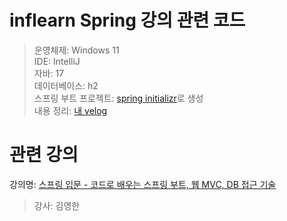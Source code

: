# inflearn Spring 강의 관련 코드 
> 운영체제: Windows 11 <br>
> IDE: IntelliJ <br>
> 자바: 17 <br>
> 데이터베이스: h2 <br>
> 스프링 부트 프로젝트: [spring initializr](https://start.spring.io/)로 생성 <br>
> 내용 정리: [내 velog](https://velog.io/@noh_level0/posts)


# 관련 강의
강의명: [스프링 입문 - 코드로 배우는 스프링 부트, 웹 MVC, DB 접근 기술](https://www.inflearn.com/course/%EC%8A%A4%ED%94%84%EB%A7%81-%EC%9E%85%EB%AC%B8-%EC%8A%A4%ED%94%84%EB%A7%81%EB%B6%80%ED%8A%B8)<br>
> 강사: 김영한